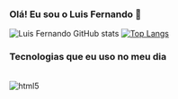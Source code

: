 ### Olá! Eu sou o Luis Fernando 👋

![Luis Fernando GitHub stats](https://github-readme-stats.vercel.app/api?username=luisfernandogomes&show_icons=true&theme=tokyonight)
[![Top Langs](https://github-readme-stats.vercel.app/api/top-langs/?username=luisfernandogomes&langs_count=8)](https://github.com/anuraghazra/github-readme-stats)

### Tecnologias que eu uso no meu dia

<div style="display: inline_block"></br>

<img align="center" alt="html5" src="https://img.shields.io/badge/Python-3776AB?style=for-the-badge&logo=python&logoColor=white">

</div>
